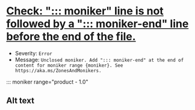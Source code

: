 # [Check: "::: moniker" line is not followed by a "::: moniker-end" line before the end of the file.](https://ceapex.visualstudio.com/Engineering/_workitems/edit/23722)
- Severity: `Error`
- Message: `Unclosed moniker. Add "::: moniker-end" at the end of content for moniker range {moniker}. See https://aka.ms/ZonesAndMonikers.`

::: moniker range="product - 1.0"
## Alt text
